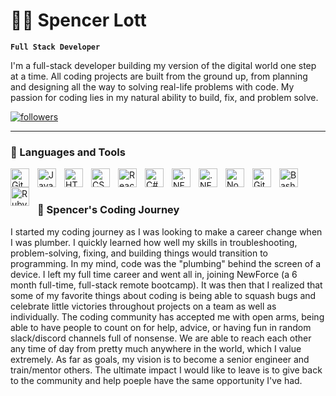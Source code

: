 # 🤸‍♂️ Spencer Lott

**`Full Stack Developer`**

I'm a full-stack developer building my version of the digital world one step at a time. All coding projects are built from the ground up, from planning and designing all the way to solving real-life problems with code. My passion for coding lies in my natural ability to build, fix, and problem solve.

   <p align="left">
      <a href="https://github.com/spencer-lott?tab=followers">
         <img alt="followers" title="Follow me on Github" src="https://custom-icon-badges.demolab.com/github/followers/spencer-lott?color=236ad3&labelColor=1155ba&style=for-the-badge&logo=person-add&label=Follow&logoColor=white"/></a>
   </p>

---
### 🧰 Languages and Tools

<img align="left" alt="Git" width="30px" style="padding-right:10px;" src="https://cdn.jsdelivr.net/gh/devicons/devicon/icons/git/git-original.svg" />
<img align="left" alt="JavaScript" width="30px" style="padding-right:10px;" src="https://cdn.jsdelivr.net/gh/devicons/devicon/icons/javascript/javascript-plain.svg" />
<img align="left" alt="HTML" width="30px" style="padding-right:10px;" src="https://cdn.jsdelivr.net/gh/devicons/devicon/icons/html5/html5-plain.svg" />
<img align="left" alt="CSS" width="30px" style="padding-right:10px;" src="https://cdn.jsdelivr.net/gh/devicons/devicon/icons/css3/css3-plain.svg" />
<img align="left" alt="React" width="30px" style="padding-right:10px;" src="https://cdn.jsdelivr.net/gh/devicons/devicon/icons/react/react-original.svg" />
<img align="left" alt="C#" width="30px" style="padding-right:10px;" src="https://cdn.jsdelivr.net/gh/devicons/devicon/icons/csharp/csharp-original.svg" />
<img align="left" alt=".NET" width="30px" style="padding-right:10px;" src="https://cdn.jsdelivr.net/gh/devicons/devicon/icons/dot-net/dot-net-original-wordmark.svg" />
<img align="left" alt=".NET Core" width="30px" style="padding-right:10px;" src="https://cdn.jsdelivr.net/gh/devicons/devicon/icons/dotnetcore/dotnetcore-original.svg" />
<img align="left" alt="NodeJS" width="30px" style="padding-right:10px;" src="https://cdn.jsdelivr.net/gh/devicons/devicon/icons/nodejs/nodejs-original.svg" />
<img align="left" alt="GitHub" width="30px" style="padding-right:10px;" src="https://cdn.jsdelivr.net/gh/devicons/devicon/icons/github/github-original.svg" />
<img align="left" alt="Bash" width="30px" style="padding-right:10px;" src="https://cdn.jsdelivr.net/gh/devicons/devicon/icons/bash/bash-original.svg" />
<img align="left" alt="Ruby" width="30px" style="padding-right:10px;" src="https://cdn.jsdelivr.net/gh/devicons/devicon/icons/ruby/ruby-original-wordmark.svg" />

<br />

#


 <summary><h3>🤖 Spencer's Coding Journey</h3></summary>
   I started my coding journey as I was looking to make a career change when I was plumber. I quickly learned how well my skills in troubleshooting, problem-solving, fixing, and building things would transition to programming. In my mind, code was the "plumbing" behind the screen of a device. I left my full time career and went all in, joining NewForce (a 6 month full-time, full-stack remote bootcamp). It was then that I realized that some of my favorite things about coding is being able to squash bugs and celebrate little victories throughout projects on a team as well as individually. The coding community has accepted me with open arms, being able to have people to count on for help, advice, or having fun in random slack/discord channels full of nonsense. We are able to reach each other any time of day from pretty much anywhere in the world, which I value extremely. As far as goals, my vision is to become a senior engineer and train/mentor others. The ultimate impact I would like to leave is to give back to the community and help poeple have the same opportunity I've had. 
  
